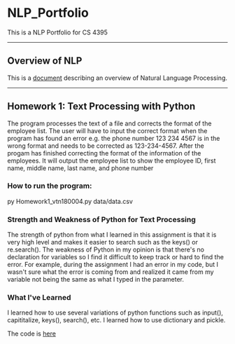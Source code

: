 # NLP_Portfolio
This is a NLP Portfolio for CS 4395

---
## Overview of NLP
This is a [document](https://github.com/vickynguyen3/NLP_Portfolio/blob/main/OverviewOfNLP.pdf) describing an overview of Natural Language Processing.

---
## Homework 1: Text Processing with Python
The program processes the text of a file and corrects the format of the employee list. The user will have to input the correct format when
the program has found an error e.g. the phone number 123 234 4567 is in the wrong format and needs to be corrected as 123-234-4567. After the progam has finished correcting the format of the information of the employees. It will output the employee list to show the employee ID, first name, middle name, last name, and phone number

### How to run the program:
py Homework1_vtn180004.py data/data.csv

### Strength and Weakness of Python for Text Processing
The strength of python from what I learned in this assignment is that
it is very high level and makes it easier to search such as the keys() or re.search(). The weakness of Python in my opinion is that there's no declaration for variables so I find it difficult to keep track or hard to find the error. For example, during the assignment I had an error in my code, but I wasn't sure what the error is coming from and
realized it came from my variable not being the same as what I typed in the parameter.

### What I've Learned 
I learned how to use several variations of python functions such as
input(), capititalize, keys(), search(), etc. I learned how to use
dictionary and pickle.

The code is [here](https://github.com/vickynguyen3/NLP_Portfolio/blob/main/Homework1/Homework1_vtn180004.py)
